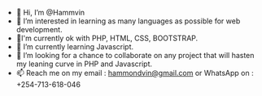 - 👋 Hi, I’m @Hammvin
- 👀 I’m interested in learning as many languages as possible for web development.
- 🌱I'm currently ok with PHP, HTML, CSS, BOOTSTRAP.
- 🌱 I’m currently learning Javascript.
- 💞️ I’m looking for a chance to collaborate on any project that will hasten my leaning curve in PHP and Javascript.
- 📫 Reach me on my email : hammondvin@gmail.com or WhatsApp on : +254-713-618-046

<!---
Hammvin/Hammvin is a ✨ special ✨ repository because its `README.md` (this file) appears on your GitHub profile.
You can click the Preview link to take a look at your changes.
--->

